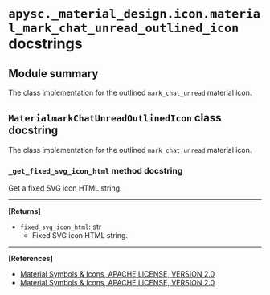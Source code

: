 # `apysc._material_design.icon.material_mark_chat_unread_outlined_icon` docstrings

## Module summary

The class implementation for the outlined `mark_chat_unread` material icon.

## `MaterialmarkChatUnreadOutlinedIcon` class docstring

The class implementation for the outlined `mark_chat_unread` material icon.

### `_get_fixed_svg_icon_html` method docstring

Get a fixed SVG icon HTML string.<hr>

**[Returns]**

- `fixed_svg_icon_html`: str
  - Fixed SVG icon HTML string.

<hr>

**[References]**

- [Material Symbols & Icons, APACHE LICENSE, VERSION 2.0](https://fonts.google.com/icons?icon.size=24&icon.color=%23e8eaed)
- [Material Symbols & Icons, APACHE LICENSE, VERSION 2.0](https://www.apache.org/licenses/LICENSE-2.0.html)